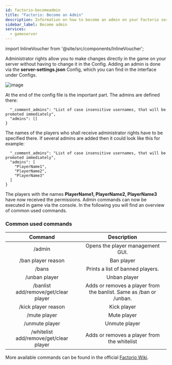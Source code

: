 ```yaml
---
id: factorio-becomeadmin
title: "Factorio: Become an Admin"
description: Information on how to become an admin on your Factorio server at ZAP-Hosting - ZAP-Hosting.com documentation
sidebar_label: Become admin
services:
  - gameserver
---
```


import InlineVoucher from '@site/src/components/InlineVoucher';

<InlineVoucher />

Administrator rights allow you to make changes directly in the game on your server without having to change it in the Config. Adding an admin is done via the **server-settings.json** Config, which you can find in the interface under Configs.

![image](https://user-images.githubusercontent.com/26007280/189889743-e124e5f1-0042-4200-9d35-7223c36a20a3.png)

At the end of the config file is the important part. The admins are defined there:

```
  "_comment_admins": "List of case insensitive usernames, that will be promoted immediately",
  "admins": []
}
```

The names of the players who shall receive administrator rights have to be specified there. If several admins are added then it could look like this for example:

```
  "_comment_admins": "List of case insensitive usernames, that will be promoted immediately",
  "admins": [
  	"PlayerName1",
  	"PlayerName2",
  	"PlayerName3"
  ]
}
```

The players with the names **PlayerName1, PlayerName2, PlayerName3** have now received the permissions. Admin commands can now be executed in game via the console. In the following you will find an overview of common used commands.



### Common used commands

|                Command                 |                         Description                          |
| :------------------------------------: | :----------------------------------------------------------: |
|                 /admin                 |               Opens the player management GUI.               |
|           /ban player reason           |                          Ban player                          |
|                 /bans                  |               Prints a list of banned players.               |
|             /unban player              |                         Unban player                         |
|  /banlist add/remove/get/clear player  | Adds or removes a player from the banlist. Same as /ban or /unban. |
|          /kick player reason           |                         Kick player                          |
|              /mute player              |                         Mute player                          |
|             /unmute player             |                        Unmute player                         |
| /whitelist add/remove/get/clear player |         Adds or removes a player from the whitelist          |

More available commands can be found in the official [Factorio Wiki](https://wiki.factorio.com/Console).
